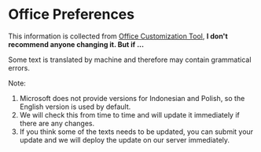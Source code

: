 # Office Preferences

This information is collected from [Office Customization Tool](https://config.office.com/), **I don't recommend anyone changing it. But if ...**

Some text is translated by machine and therefore may contain grammatical errors.

Note:

1. Microsoft does not provide versions for Indonesian and Polish, so the English version is used by default.
2. We will check this from time to time and will update it immediately if there are any changes.
3. If you think some of the texts needs to be updated, you can submit your update and we will deploy the update on our server immediately.
